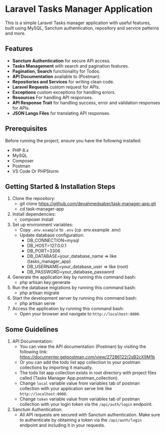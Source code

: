 # Laravel Tasks Manager Application
This is a simple Laravel Tasks manager application with useful features, built using MySQL, Sanctum authentication, repository and service patterns and more.

## Features
- **Sanctum Authentication** for secure API access.
- **Tasks Management** with search and pagination features.
- **Pagination, Search** functionality for Todos.
- **API Documentation** available to (Postman).
- **Repositories and Services** for writing clean code.
- **Laravel Requests** custom request for APIs.
- **Exceptions** custom exceptions for handling errors.
- **Resources** For handling API responses.
- **API Response Trait** for handling success, error and validation responses for APIs.
- **JSON Langs Files** for translating API responses.

## Prerequisites
Before running the project, ensure you have the following installed:
- PHP 8.x
- MySQL
- Composer
- Postman
- VS Code Or PHPStorm

## Getting Started & Installation Steps
1. Clone the repository:
   - git clone https://github.com/devahmedsaber/task-manager-app.git
   - cd task-manager-app
2. Install dependencies:
   - composer install
3. Set up environment variables:
      - Copy `.env.example` to `.env` (cp .env.example .env)
      - Update database configuration:
          - DB_CONNECTION=mysql
          - DB_HOST=127.0.0.1
          - DB_PORT=3306
          - DB_DATABASE=your_database_name => like (tasks_manager_app)
          - DB_USERNAME=your_database_user => like (root)
          - DB_PASSWORD=your_database_password
4. Generate the application key by running this command bash:
    - php artisan key:generate
5. Run the database migrations by running this command bash:
    - php artisan migrate
6. Start the development server by running this command bash:
    - php artisan serve
7. Access the application by running this command bash:
    - Open your browser and navigate to `http://localhost:8000`.

## Some Guidelines
1. API Documentation:
    - You can view the API documentation (Postman) by visiting the following link:
        https://documenter.getpostman.com/view/27286122/2sB2cX9M1b
    - Or you can add the todo list app collection to your postman collections by importing it manually.
    - The todo list app collection exists in root directory with project files called (Tasks Manager App.postman_collection).
    - Change `local` variable value from variables tab of postman collection with your application serve link like `http://localhost:8000`.
    - Change `token` variable value from variables tab of postman collection with your login token via the `/api/auth/login` endpoint.
2. Sanctum Authentication:
    - All API requests are secured with Sanctum authentication. Make sure to authenticate by obtaining a token via the `/api/auth/login` endpoint and including it in your requests.
